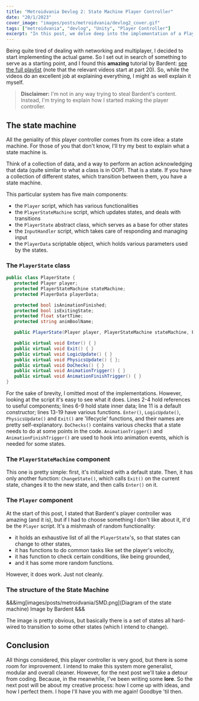 ```yaml
---
title: "Metroidvania Devlog 2: State Machine Player Controller"
date: "20/1/2023"
cover_image: "images/posts/metroidvania/devlog2_cover.gif"
tags: ["metroidvania", "devlog", "Unity", "Player Controller"]
excerpt: "In this post, we delve deep into the implementation of a Player Controller"
---
```


Being quite tired of dealing with networking and multiplayer, I decided to start implementing the actual game. So I set out in search of something to serve as a starting point, and I found this **amazing** tutorial by Bardent: [see the full playlist](https://youtube.com/playlist?list=PLy78FINcVmjA0zDBhLuLNL1Jo6xNMMq-W) (note that the relevant videos start at part 20). So, while the videos do an excellent job at explaining everything, I might as well explain it myself.
>**Disclaimer:** I'm not in any way trying to steal Bardent's content. Instead, I'm trying to explain how I started making the player controller.

## The state machine
All the geniality of this player controller comes from its core idea: a state machine. For those of you that don't know, I'll try my best to explain what a state machine is.

Think of a collection of data, and a way to perform an action acknowledging that data (quite similar to what a class is in OOP). That is a state. If you have a collection of different states, which transition between them, you have a state machine.

This particular system has five main components:
 - the ``Player`` script, which has various functionalities
 - the ``PlayerStateMachine`` script, which updates states, and deals with transitions
 - the ``PlayerState`` abstract class, which serves as a base for other states
 - the ``InputHandler`` script, which takes care of responding and managing input
 - the ``PlayerData`` scriptable object, which holds various parameters used by the states.

 ### The ``PlayerState`` class
 ```cs showLineNumbers
 public class PlayerState {
    protected Player player;
    protected PlayerStateMachine stateMachine;
    protected PlayerData playerData;

    protected bool isAnimationFinished;
    protected bool isExitingState;
    protected float startTime;
    protected string animBoolName;

    public PlayerState(Player player, PlayerStateMachine stateMachine, PlayerData playerData, string animBoolName) { }

    public virtual void Enter() { }
    public virtual void Exit() { }
    public virtual void LogicUpdate() { }
    public virtual void PhysicsUpdate() { };
    public virtual void DoChecks() { }
    public virtual void AnimationTrigger() { }
    public virtual void AnimationFinishTrigger() { }
}
 ```

 For the sake of brevity, I omitted most of the implementations. However, looking at the script it's easy to see what it does. Lines 2-4 hold references to useful components; lines 6-9 hold state inner data; line 11 is a default constructor; lines 13-19 have various functions. ``Enter()``, ``LogicUpdate()``, ``PhysicsUpdate()`` and ``Exit()`` are 'lifecycle' functions, and their names are pretty self-explanatory. ``DoChecks()`` contains various checks that a state needs to do at some points in the code. ``AnimationTrigger()`` and ``AnimationFinishTrigger()`` are used to hook into animation events, which is needed for some states.

 ### The ``PlayerStateMachine`` component
 This one is pretty simple: first, it's initialized with a default state. Then, it has only another function: ``ChangeState()``, which calls ``Exit()`` on the current state, changes it to the new state, and then calls ``Enter()`` on it.

 ### The ``Player`` component
 At the start of this post, I stated that Bardent's player controller was amazing (and it is), but if I had to choose something I don't like about it, it'd be the ``Player`` script. It's a mishmash of random functionality: 
 - it holds an exhaustive list of all the ``PlayerState``'s, so that states can change to other states,
 - it has functions to do common tasks like set the player's velocity,
 - it has function to check certain conditions, like being grounded,
 - and it has some more random functions.
 
 However, it does work. Just not cleanly.

 ### The structure of the State Machine
 &&&img[images/posts/metroidvania/SMD.png](Diagram of the state machine)  Image by Bardent
 &&&

 The image is pretty obvious, but basically there is a set of states all hard-wired to transition to some other states (which I intend to change).

 ## Conclusion
 All things considered, this player controller is very good, but there is some room for improvement. I intend to make this system more generalist, modular and overall cleaner. However, for the next post we'll take a detour from coding. Because, in the meanwhile, I've been writing some **lore**. So the next post will be about my creative process: how I come up with ideas, and how I perfect them. I hope I'll have you with me again! Goodbye 'til then.